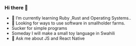 ### Hi there 👋


- 🌱 I’m currently learning Ruby ,Rust and Operating Systems..
- 🌱 Looking for ways to use software in smallholder farms.
- Sucker for simple programs
- Someday I will make a small toy language in Swahili
- 🌱 Ask me about JS and React Native 
